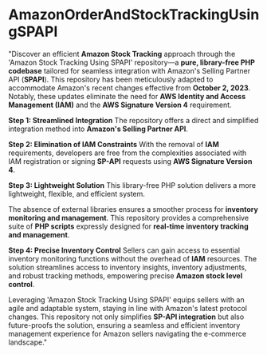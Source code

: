 # AmazonOrderAndStockTrackingUsingSPAPI

"Discover an efficient **Amazon Stock Tracking** approach through the 'Amazon Stock Tracking Using SPAPI' repository—a **pure, library-free PHP codebase** tailored for seamless integration with Amazon's Selling Partner API (**SPAPI**). This repository has been meticulously adapted to accommodate Amazon's recent changes effective from **October 2, 2023**. Notably, these updates eliminate the need for **AWS Identity and Access Management (IAM)** and the **AWS Signature Version 4** requirement.

**Step 1: Streamlined Integration**
The repository offers a direct and simplified integration method into **Amazon's Selling Partner API**.
 
**Step 2: Elimination of IAM Constraints**
With the removal of **IAM** requirements, developers are free from the complexities associated with IAM registration or signing **SP-API** requests using **AWS Signature Version 4**.

**Step 3: Lightweight Solution**
This library-free PHP solution delivers a more lightweight, flexible, and efficient system.

The absence of external libraries ensures a smoother process for **inventory monitoring and management**. This repository provides a comprehensive suite of **PHP scripts** expressly designed for **real-time inventory tracking and management**.

**Step 4: Precise Inventory Control**
Sellers can gain access to essential inventory monitoring functions without the overhead of **IAM** resources. The solution streamlines access to inventory insights, inventory adjustments, and robust tracking methods, empowering precise **Amazon stock level control**.

Leveraging 'Amazon Stock Tracking Using SPAPI' equips sellers with an agile and adaptable system, staying in line with Amazon's latest protocol changes. This repository not only simplifies **SP-API integration** but also future-proofs the solution, ensuring a seamless and efficient inventory management experience for Amazon sellers navigating the e-commerce landscape."

